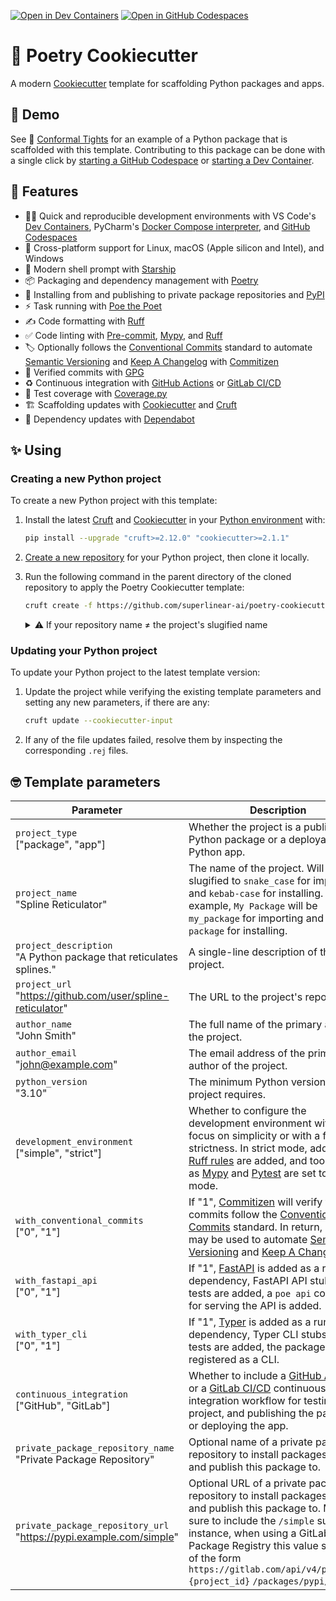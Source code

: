 [![Open in Dev Containers](https://img.shields.io/static/v1?label=Dev%20Containers&message=Open&color=blue&logo=data:image/svg%2bxml;base64,PHN2ZyB4bWxucz0iaHR0cDovL3d3dy53My5vcmcvMjAwMC9zdmciIHZpZXdCb3g9IjAgMCAyNCAyNCI+PHBhdGggZmlsbD0iI2ZmZiIgZD0iTTE3IDE2VjdsLTYgNU0yIDlWOGwxLTFoMWw0IDMgOC04aDFsNCAyIDEgMXYxNGwtMSAxLTQgMmgtMWwtOC04LTQgM0gzbC0xLTF2LTFsMy0zIi8+PC9zdmc+)](https://vscode.dev/redirect?url=vscode://ms-vscode-remote.remote-containers/cloneInVolume?url=https://github.com/superlinear-ai/poetry-cookiecutter) [![Open in GitHub Codespaces](https://img.shields.io/static/v1?label=GitHub%20Codespaces&message=Open&color=blue&logo=github)](https://github.com/codespaces/new?hide_repo_select=true&ref=main&repo=444870763)

# 🍪 Poetry Cookiecutter

A modern [Cookiecutter](https://github.com/cookiecutter/cookiecutter) template for scaffolding Python packages and apps.

## 🍿 Demo

See 👖 [Conformal Tights](https://github.com/superlinear-ai/conformal-tights) for an example of a Python package that is scaffolded with this template. Contributing to this package can be done with a single click by [starting a GitHub Codespace](https://github.com/codespaces/new?hide_repo_select=true&ref=main&repo=765698489&skip_quickstart=true) or [starting a Dev Container](https://vscode.dev/redirect?url=vscode://ms-vscode-remote.remote-containers/cloneInVolume?url=https://github.com/superlinear-ai/conformal-tights).

## 🎁 Features

- 🧑‍💻 Quick and reproducible development environments with VS Code's [Dev Containers](https://code.visualstudio.com/docs/devcontainers/containers), PyCharm's [Docker Compose interpreter](https://www.jetbrains.com/help/pycharm/using-docker-compose-as-a-remote-interpreter.html#docker-compose-remote), and [GitHub Codespaces](https://github.com/features/codespaces)
- 🌈 Cross-platform support for Linux, macOS (Apple silicon and Intel), and Windows
- 🐚 Modern shell prompt with [Starship](https://github.com/starship/starship)
- 📦 Packaging and dependency management with [Poetry](https://github.com/python-poetry/poetry)
- 🚚 Installing from and publishing to private package repositories and [PyPI](https://pypi.org/)
- ⚡️ Task running with [Poe the Poet](https://github.com/nat-n/poethepoet)
- ✍️ Code formatting with [Ruff](https://github.com/charliermarsh/ruff)
- ✅ Code linting with [Pre-commit](https://pre-commit.com/), [Mypy](https://github.com/python/mypy), and [Ruff](https://github.com/charliermarsh/ruff)
- 🏷 Optionally follows the [Conventional Commits](https://www.conventionalcommits.org/) standard to automate [Semantic Versioning](https://semver.org/) and [Keep A Changelog](https://keepachangelog.com/) with [Commitizen](https://github.com/commitizen-tools/commitizen)
- 💌 Verified commits with [GPG](https://gnupg.org/)
- ♻️ Continuous integration with [GitHub Actions](https://docs.github.com/en/actions) or [GitLab CI/CD](https://docs.gitlab.com/ee/ci/)
- 🧪 Test coverage with [Coverage.py](https://github.com/nedbat/coveragepy)
- 🏗 Scaffolding updates with [Cookiecutter](https://github.com/cookiecutter/cookiecutter) and [Cruft](https://github.com/cruft/cruft)
- 🧰 Dependency updates with [Dependabot](https://docs.github.com/en/code-security/supply-chain-security/keeping-your-dependencies-updated-automatically/about-dependabot-version-updates)

## ✨ Using

### Creating a new Python project

To create a new Python project with this template:

1. Install the latest [Cruft](https://github.com/cruft/cruft) and [Cookiecutter](https://github.com/cookiecutter/cookiecutter) in your [Python environment](https://github.com/pyenv/pyenv-virtualenv) with:

   ```sh
   pip install --upgrade "cruft>=2.12.0" "cookiecutter>=2.1.1"
   ```

2. [Create a new repository](https://github.com/new) for your Python project, then clone it locally.
3. Run the following command in the parent directory of the cloned repository to apply the Poetry Cookiecutter template:

   ```sh
   cruft create -f https://github.com/superlinear-ai/poetry-cookiecutter
   ```

   <details>

   <summary>⚠️ If your repository name ≠ the project's slugified name</summary>

   If your repository name differs from your project's slugified name (see `project_name` in the [Template parameters](https://github.com/superlinear-ai/poetry-cookiecutter#-template-parameters) below), you will need to copy the scaffolded project into the repository with:

      ```sh
      cp -r {project-name}/ {repository-name}/
      ```

   </details>

### Updating your Python project

To update your Python project to the latest template version:

1. Update the project while verifying the existing template parameters and setting any new parameters, if there are any:

   ```sh
   cruft update --cookiecutter-input
   ```

2. If any of the file updates failed, resolve them by inspecting the corresponding `.rej` files.

## 🤓 Template parameters

| Parameter                                                                 | Description                                                                                                                                                                                                                                                                                                                           |
| ------------------------------------------------------------------------- | ------------------------------------------------------------------------------------------------------------------------------------------------------------------------------------------------------------------------------------------------------------------------------------------------------------------------------------- |
| `project_type` <br> ["package", "app"]                                    | Whether the project is a publishable Python package or a deployable Python app.                                                                                                                                                                                                                                                       |
| `project_name` <br> "Spline Reticulator"                                  | The name of the project. Will be slugified to `snake_case` for importing and `kebab-case` for installing. For example, `My Package` will be `my_package` for importing and `my-package` for installing.                                                                                                                               |
| `project_description` <br> "A Python package that reticulates splines."   | A single-line description of the project.                                                                                                                                                                                                                                                                                             |
| `project_url` <br> "<https://github.com/user/spline-reticulator>"         | The URL to the project's repository.                                                                                                                                                                                                                                                                                                  |
| `author_name` <br> "John Smith"                                           | The full name of the primary author of the project.                                                                                                                                                                                                                                                                                   |
| `author_email` <br> "<john@example.com>"                                  | The email address of the primary author of the project.                                                                                                                                                                                                                                                                               |
| `python_version` <br> "3.10"                                              | The minimum Python version that the project requires.                                                                                                                                                                                                                                                                                 |
| `development_environment` <br> ["simple", "strict"]                       | Whether to configure the development environment with a focus on simplicity or with a focus on strictness. In strict mode, additional [Ruff rules](https://docs.astral.sh/ruff/rules/) are added, and tools such as [Mypy](https://github.com/python/mypy) and [Pytest](https://github.com/pytest-dev/pytest) are set to strict mode. |
| `with_conventional_commits` <br> ["0", "1"]                               | If "1", [Commitizen](https://github.com/commitizen-tools/commitizen) will verify that your commits follow the [Conventional Commits](https://www.conventionalcommits.org/) standard. In return, `cz bump` may be used to automate [Semantic Versioning](https://semver.org/) and [Keep A Changelog](https://keepachangelog.com/).     |
| `with_fastapi_api` <br> ["0", "1"]                                        | If "1", [FastAPI](https://github.com/tiangolo/fastapi) is added as a run time dependency, FastAPI API stubs and tests are added, a `poe api` command for serving the API is added.                                                                                                                                                    |
| `with_typer_cli` <br> ["0", "1"]                                          | If "1", [Typer](https://github.com/tiangolo/typer) is added as a run time dependency, Typer CLI stubs and tests are added, the package itself is registered as a CLI.                                                                                                                                                                 |
| `continuous_integration` <br> ["GitHub", "GitLab"]                        | Whether to include a [GitHub Actions](https://docs.github.com/en/actions) or a [GitLab CI/CD](https://docs.gitlab.com/ee/ci/) continuous integration workflow for testing the project, and publishing the package or deploying the app.                                                                                               |
| `private_package_repository_name` <br> "Private Package Repository"       | Optional name of a private package repository to install packages from and publish this package to.                                                                                                                                                                                                                                   |
| `private_package_repository_url` <br> "<https://pypi.example.com/simple>" | Optional URL of a private package repository to install packages from and publish this package to. Make sure to include the `/simple` suffix. For instance, when using a GitLab Package Registry this value should be of the form `https://gitlab.com/api/v4/projects/` `{project_id}` `/packages/pypi/simple`.                       |

